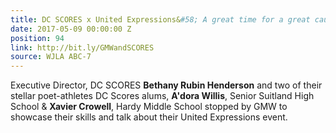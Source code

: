 ```yaml
---
title: DC SCORES x United Expressions&#58; A great time for a great cause
date: 2017-05-09 00:00:00 Z
position: 94
link: http://bit.ly/GMWandSCORES
source: WJLA ABC-7
---
```


Executive Director, DC SCORES **Bethany Rubin Henderson** and two of their stellar poet-athletes DC Scores alums, **A'dora Willis**, Senior Suitland High School & **Xavier Crowell**, Hardy Middle School stopped by GMW to showcase their skills and talk about their United Expressions event.